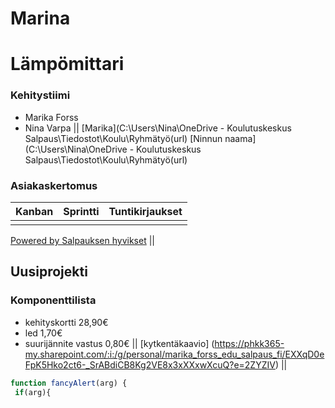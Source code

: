 # Marina
# Lämpömittari
### Kehitystiimi
  * Marika Forss
  * Nina Varpa
  ||
  [Marika](C:\Users\Nina\OneDrive - Koulutuskeskus Salpaus\Tiedostot\Koulu\Ryhmätyö(url)
  [Ninnun naama](C:\Users\Nina\OneDrive - Koulutuskeskus Salpaus\Tiedostot\Koulu\Ryhmätyö(url)
  ### Asiakaskertomus
  Kanban    | Sprintti   | Tuntikirjaukset
  --------- | ---------- | ----------------
  ||
  
  [Powered by Salpauksen hyvikset](https://www.salpaus.fi)
  ||
  ## Uusiprojekti
  ### Komponenttilista
  * kehityskortti 28,90€
  * led 1,70€
  * suurijännite vastus 0,80€
  ||
  [kytkentäkaavio] (https://phkk365-my.sharepoint.com/:i:/g/personal/marika_forss_edu_salpaus_fi/EXXqD0eFpK5Hko2ct6-_SrABdiCB8Kg2VE8x3xXXxwXcuQ?e=2ZYZIV)
  ||
  ```javascript
  function fancyAlert(arg) {
   if(arg){
   
  
